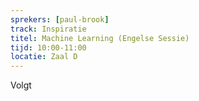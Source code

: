 ```yaml
---
sprekers: [paul-brook]
track: Inspiratie
titel: Machine Learning (Engelse Sessie) 
tijd: 10:00-11:00
locatie: Zaal D
---
```


Volgt

